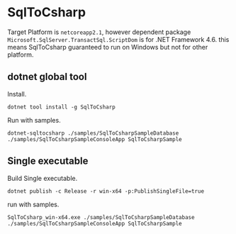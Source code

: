 # SqlToCsharp

Target Platform is `netcoreapp2.1`, however dependent package `Microsoft.SqlServer.TransactSql.ScriptDom` is for .NET Framework 4.6.
this means SqlToCsharp guaranteed to run on Windows but not for other platform.

## dotnet global tool

Install.

```shell
dotnet tool install -g SqlToCsharp
```

Run with samples.

```shell
dotnet-sqltocsharp ./samples/SqlToCsharpSampleDatabase ./samples/SqlToCsharpSampleConsoleApp SqlToCsharpSample
```

## Single executable

Build Single executable.

```shell
dotnet publish -c Release -r win-x64 -p:PublishSingleFile=true
```

run with samples.

```shell
SqlToCsharp_win-x64.exe ./samples/SqlToCsharpSampleDatabase ./samples/SqlToCsharpSampleConsoleApp SqlToCsharpSample
```
